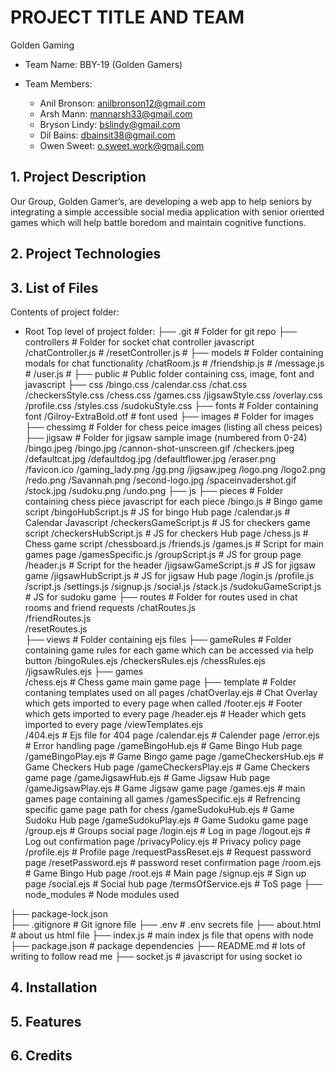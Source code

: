 # PROJECT TITLE AND TEAM
Golden Gaming

* Team Name: BBY-19 (Golden Gamers)

* Team Members: 
  - Anil Bronson: anilbronson12@gmail.com
  - Arsh Mann:    mannarsh33@gmail.com
  - Bryson Lindy: bslindy@gmail.com
  - Dil Bains:    dbainsit38@gmail.com
  - Owen Sweet:   o.sweet.work@gmail.com

## 1. Project Description
Our Group, Golden Gamer’s, are developing a web app to help seniors by integrating a simple accessible social media application with senior oriented games which will help battle boredom and maintain cognitive functions.

## 2. Project Technologies


## 3. List of Files
Contents of project folder:
* Root
Top level of project folder: 
├── .git                      # Folder for git repo
├── controllers               # Folder for socket chat controller javascript
  /chatController.js          #
  /resetController.js         #
├── models                    # Folder containing modals for chat functionality
  /chatRoom.js                #
  /friendship.js              #
  /message.js                 #
  /user.js                    #
├── public                    # Public folder containing css, image, font and javascript
  ├── css
    /bingo.css
    /calendar.css
    /chat.css
    /checkersStyle.css
    /chess.css
    /games.css
    /jigsawStyle.css
    /overlay.css
    /profile.css
    /styles.css
    /sudokuStyle.css
  ├── fonts                   # Folder containing font
    /Gilroy-ExtraBold.otf     # font used
  ├── images                  # Folder for images
    ├── chessimg              # Folder for chess peice images (listing all chess peices)
    ├── jigsaw                # Folder for jigsaw sample image (numbered from 0-24)
    /bingo.jpeg
    /bingo.jpg
    /cannon-shot-unscreen.gif
    /checkers.jpeg
    /defaultcat.jpg
    /defaultdog.jpg
    /defaultflower.jpg
    /eraser.png
    /favicon.ico
    /gaming_lady.png
    /gg.png
    /jigsaw.jpeg
    /logo.png
    /logo2.png
    /redo.png
    /Savannah.png
    /second-logo.jpg
    /spaceinvadershot.gif
    /stock.jpg
    /sudoku.png
    /undo.png
  ├── js
    ├── pieces                # Folder containing chess piece javascript for each piece
    /bingo.js                 # Bingo game script
    /bingoHubScript.js        # JS for bingo Hub page
    /calendar.js              # Calendar Javascript
    /checkersGameScript.js    # JS for checkers game script
    /checkersHubScript.js     # JS for checkers Hub page
    /chess.js                 # Chess game script
    /chessboard.js
    /friends.js
    /games.js                 # Script for main games page
    /gamesSpecific.js
    /groupScript.js           # JS for group page
    /header.js                # Script for the header
    /jigsawGameScript.js      # JS for jigsaw game
    /jigsawHubScript.js       # JS for jigsaw Hub page
    /login.js
    /profile.js
    /script.js
    /settings.js
    /signup.js
    /social.js
    /stack.js
    /sudokuGameScript.js      # JS for sudoku game
├── routes                    # Folder for routes used in chat rooms and friend requests
  /chatRoutes.js              
  /friendRoutes.js            
  /resetRoutes.js             
├── views                     # Folder containing ejs files
  ├── gameRules               # Folder containing game rules for each game which can be accessed via help button
    /bingoRules.ejs
    /checkersRules.ejs
    /chessRules.ejs
    /jigsawRules.ejs
  ├── games                   
    /chess.ejs                # Chess game main game page
  ├── template                # Folder contaning templates used on all pages
    /chatOverlay.ejs          # Chat Overlay which gets imported to every page when called
    /footer.ejs               # Footer which gets imported to every page
    /header.ejs               # Header which gets imported to every page
    /viewTemplates.ejs        
  /404.ejs                    # Ejs file for 404 page
  /calendar.ejs               # Calender page
  /error.ejs                  # Error handling page
  /gameBingoHub.ejs           # Game Bingo Hub page
  /gameBingoPlay.ejs          # Game Bingo game page
  /gameCheckersHub.ejs        # Game Checkers Hub page
  /gameCheckersPlay.ejs       # Game Checkers game page
  /gameJigsawHub.ejs          # Game Jigsaw Hub page
  /gameJigsawPlay.ejs         # Game Jigsaw game page
  /games.ejs                  # main games page containing all games
  /gamesSpecific.ejs          # Refrencing specific game page path for chess
  /gameSudokuHub.ejs          # Game Sudoku Hub page
  /gameSudokuPlay.ejs         # Game Sudoku game page
  /group.ejs                  # Groups social page
  /login.ejs                  # Log in page
  /logout.ejs                 # Log out confirmation page
  /privacyPolicy.ejs          # Privacy policy page
  /profile.ejs                # Profile page
  /requestPassReset.ejs       # Request password page
  /resetPassword.ejs          # password reset confirmation page
  /room.ejs                   # Game Bingo Hub page
  /root.ejs                   # Main page
  /signup.ejs                 # Sign up page
  /social.ejs                 # Social hub page
  /termsOfService.ejs         # ToS page
├── node_modules              # Node modules used

├── package-lock.json         
├── .gitignore                # Git ignore file
├── .env                      # .env secrets file
├── about.html                # about us html file 
├── index.js                  # main index js file that opens with node
├── package.json              # package dependencies
├── README.md                 # lots of writing to follow read me
├── socket.js                 # javascript for using socket io


## 4. Installation


## 5. Features


## 6. Credits
